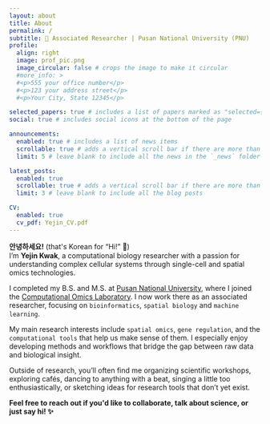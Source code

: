 ```yaml
---
layout: about
title: About
permalink: /
subtitle: 🧬 Associated Researcher | Pusan National University (PNU)
profile:
  align: right
  image: prof_pic.png
  image_circular: false # crops the image to make it circular
  #more_info: >
  #<p>555 your office number</p>
  #<p>123 your address street</p>
  #<p>Your City, State 12345</p>

selected_papers: true # includes a list of papers marked as "selected={true}"
social: true # includes social icons at the bottom of the page

announcements:
  enabled: true # includes a list of news items
  scrollable: true # adds a vertical scroll bar if there are more than 3 news items
  limit: 5 # leave blank to include all the news in the `_news` folder

latest_posts:
  enabled: true
  scrollable: true # adds a vertical scroll bar if there are more than 3 new posts items
  limit: 3 # leave blank to include all the blog posts

CV:
  enabled: true
  cv_pdf: Yejin_CV.pdf
---
```


**안녕하세요!** (that's Korean for “Hi!” 👋)  
I’m **Yejin Kwak**, a computational biology researcher with a passion for understanding complex cellular systems through single-cell and spatial omics technologies.

I completed my B.S. and M.S. at [Pusan National University](https://www.pusan.ac.kr/eng/Main.do), where I joined the [Computational Omics Laboratory](https://pnucolab.com). I now work there as an associated researcher, focusing on `bioinformatics`, `spatial biology` and `machine learning`.

My main research interests include `spatial omics`, `gene regulation`, and the `computational tools` that help us make sense of them. I especially enjoy developing methods and workflows that bridge the gap between raw data and biological insight.

Outside of research, you’ll often find me organizing scientific workshops, exploring cafés, dancing to anything with a beat, singing a little too enthusiastically, or sketching ideas for research tools that don’t yet exist.

**Feel free to reach out if you'd like to collaborate, talk about science, or just say hi! ✨**
